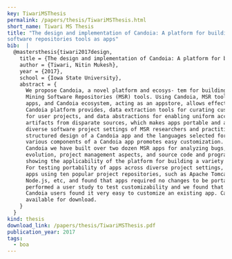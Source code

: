 ```yaml
---
key: TiwariMSThesis
permalink: /papers/thesis/TiwariMSThesis.html
short_name: Tiwari MS Thesis
title: "The design and implementation of Candoia: A platform for building and sharing mining
software repositories tools as apps"
bib:  |
  @mastersthesis{tiwari2017design,
    title = {The design and implementation of Candoia: A platform for building and sharing mining software repositories tools as apps},
    author = {Tiwari, Nitin Mukesh},
    year = {2017},
    school = {Iowa State University},
    abstract = {
      We propose Candoia, a novel platform and ecosys- tem for building and sharing
      Mining Software Repositories (MSR) tools. Using Candoia, MSR tools are built as
      apps, and Candoia ecosystem, acting as an appstore, allows effective sharing.
      Candoia platform provides, data extraction tools for curating custom datasets
      for user projects, and data abstractions for enabling uniform access to MSR
      artifacts from disparate sources, which makes apps portable and adoptable across
      diverse software project settings of MSR researchers and practitioners. The
      structured design of a Candoia app and the languages selected for building
      various components of a Candoia app promotes easy customization. To evaluate
      Candoia we have built over two dozen MSR apps for analyzing bugs, software
      evolution, project management aspects, and source code and programming practices
      showing the applicability of the platform for building a variety of MSR apps.
      For testing portability of apps across diverse project settings, we tested the
      apps using ten popular project repositories, such as Apache Tomcat, JUnit,
      Node.js, etc, and found that apps required no changes to be portable. We
      performed a user study to test customizability and we found that five of eight
      Candoia users found it very easy to customize an existing app. Candoia is
      available for download.
    }
  }
kind: thesis
download_link: /papers/thesis/TiwariMSThesis.pdf
publication_year: 2017
tags:
  - boa
---
```

